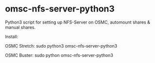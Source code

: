 # omsc-nfs-server-python3

Python3 script for setting up NFS-Server on OSMC, automount shares & manual shares. 

Install:

OSMC Stretch:
          sudo python3 omsc-nfs-server-python3
          
OSMC Buster:
          sudo python omsc-nfs-server-python3
   
